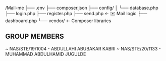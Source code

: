 /Mail-me
├── .env
├── composer.json
├── config/
│   └── database.php
├── login.php
├── register.php
├── send.php        ← ✉️ Mail logic
├── dashboard.php
└── vendor/         ← Composer libraries


## GROUP MEMBERS

~ NAS/STE/19/1004 - ABDULLAHI ABUBAKAR KABRI
~ NAS/STE/20/1133 - MUHAMMAD ABDULHAMID JUGULDE
